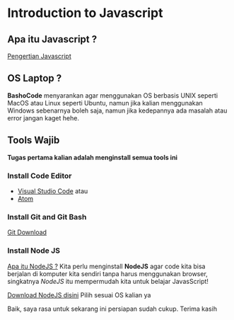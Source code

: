 # Introduction to Javascript

## Apa itu Javascript ?
[Pengertian Javascript](https://id.wikipedia.org/wiki/JavaScript)

## OS Laptop ?
**BashoCode** menyarankan agar menggunakan OS berbasis UNIX seperti MacOS atau Linux seperti Ubuntu, namun jika kalian menggunakan Windows sebenarnya boleh saja, namun jika kedepannya ada masalah atau error jangan kaget hehe.

## Tools Wajib

**Tugas pertama kalian adalah menginstall semua tools ini**

### Install Code Editor
* [Visual Studio Code](https://code.visualstudio.com/)
atau
* [Atom](https://atom.io/)

### Install Git and Git Bash
[Git Download](https://git-scm.com/downloads)

### Install Node JS
[Apa itu NodeJS ?](https://www.codepolitan.com/mengenal-nodejs-5880234fe9ae3)
Kita perlu menginstall **NodeJS** agar code kita bisa berjalan di komputer kita sendiri tanpa harus menggunakan browser, singkatnya *NodeJS* itu mempermudah kita untuk belajar JavasScript!

[Download NodeJS disini](https://nodejs.org/en/download/)
Pilih sesuai OS kalian ya

Baik, saya rasa untuk sekarang ini persiapan sudah cukup. Terima kasih